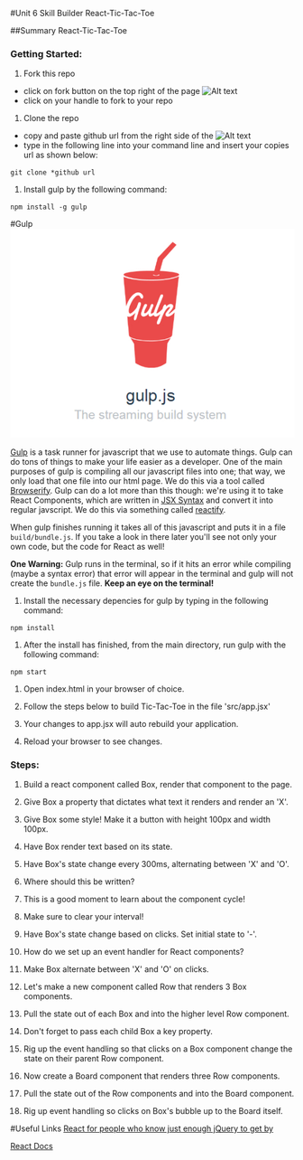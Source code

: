 #Unit 6 Skill Builder React-Tic-Tac-Toe

##Summary
React-Tic-Tac-Toe

### Getting Started:

1. Fork this repo
  - click on fork button on the top right of the page ![Alt text](http://u.cubeupload.com/azai91/howtofork.png)
  - click on your handle to fork to your repo

1. Clone the repo
  - copy and paste github url from the right side of the ![Alt text](http://u.cubeupload.com/azai91/howtoclone.png)
  - type in the following line into your command line and insert your copies url as shown below:
  ````
  git clone *github url
  ````

1. Install gulp by the following command:
````
npm install -g gulp
````
#Gulp
![](gulp-js.jpg)

[Gulp](http://gulpjs.com/) is a task runner for javascript that we use to automate things. 
Gulp can do tons of things to make your life easier as a developer. One of the main purposes of gulp is compiling all our javascript files into one; that way, we only load that one file into our html page. We do this via a tool called [Browserify](http://browserify.org/).
Gulp can do a lot more than this though: we're using it to take React Components, which are written in [JSX Syntax](https://facebook.github.io/jsx/) and convert it into regular javscript. We do this via something called [reactify](https://github.com/andreypopp/reactify).

When gulp finishes running it takes all of this javascript and puts it in a file `build/bundle.js`. If you take a look in there later you'll see not only your own code, but the code for React as well!

**One Warning:**
  Gulp runs in the terminal, so if it hits an error while compiling (maybe a syntax error) that error will appear in the terminal and gulp will not create the `bundle.js` file. **Keep an eye on the terminal!**

1. Install the necessary depencies for gulp by typing in the following command:
````
npm install
````
1. After the install has finished, from the main directory, run gulp with the following command:
```
npm start
```
1. Open index.html in your browser of choice.

1. Follow the steps below to build Tic-Tac-Toe in the file 'src/app.jsx'

1. Your changes to app.jsx will auto rebuild your application.

1. Reload your browser to see changes.


### Steps:

1. Build a react component called Box, render that component to the page.

1. Give Box a property that dictates what text it renders and render an 'X'.

1. Give Box some style! Make it a button with height 100px and width 100px.
1. Have Box render text based on its state.

1. Have Box's state change every 300ms, alternating between 'X' and 'O'.
  1. Where should this be written?
  1. This is a good moment to learn about the component cycle!
  1. Make sure to clear your interval!

1. Have Box's state change based on clicks. Set initial state to '-'.
  1. How do we set up an event handler for React components?
  1. Make Box alternate between 'X' and 'O' on clicks.

1. Let's make a new component called Row that renders 3 Box components.

1. Pull the state out of each Box and into the higher level Row component.
  1. Don't forget to pass each child Box a key property.

1. Rig up the event handling so that clicks on a Box component change the
  state on their parent Row component.

1. Now create a Board component that renders three Row components.

1. Pull the state out of the Row components and into the Board component.

1. Rig up event handling so clicks on Box's bubble up to the Board itself.


#Useful Links
[React for people who know just enough jQuery to get by](http://reactfordesigners.com/labs/reactjs-introduction-for-people-who-know-just-enough-jquery-to-get-by/)

[React Docs](https://facebook.github.io/react/docs/component-api.html)
